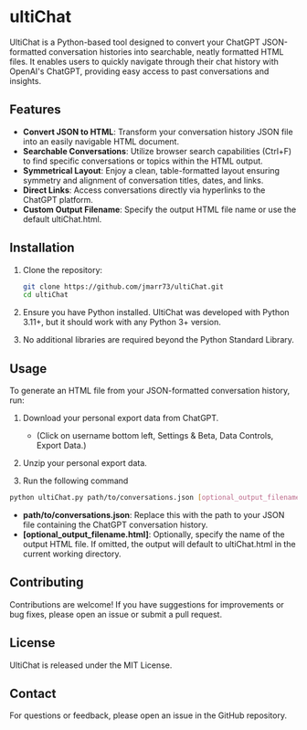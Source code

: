 # ultiChat

UltiChat is a Python-based tool designed to convert your ChatGPT JSON-formatted conversation histories into searchable, neatly formatted HTML files. It enables users to quickly navigate through their chat history with OpenAI's ChatGPT, providing easy access to past conversations and insights.

## Features

- **Convert JSON to HTML**: Transform your conversation history JSON file into an easily navigable HTML document.
- **Searchable Conversations**: Utilize browser search capabilities (Ctrl+F) to find specific conversations or topics within the HTML output.
- **Symmetrical Layout**: Enjoy a clean, table-formatted layout ensuring symmetry and alignment of conversation titles, dates, and links.
- **Direct Links**: Access conversations directly via hyperlinks to the ChatGPT platform.
- **Custom Output Filename**: Specify the output HTML file name or use the default ultiChat.html.

## Installation

1. Clone the repository:

    ```bash
    git clone https://github.com/jmarr73/ultiChat.git
    cd ultiChat
    ```

2. Ensure you have Python installed. UltiChat was developed with Python 3.11+, but it should work with any Python 3+ version.

3. No additional libraries are required beyond the Python Standard Library.

## Usage

To generate an HTML file from your JSON-formatted conversation history, run:

1. Download your personal export data from ChatGPT.  
    - (Click on username bottom left, Settings & Beta, Data Controls, Export Data.)

2. Unzip your personal export data.

3. Run the following command

```bash
python ultiChat.py path/to/conversations.json [optional_output_filename.html]
```

- **path/to/conversations.json**: Replace this with the path to your JSON file containing the ChatGPT conversation history.
- **[optional_output_filename.html]**: Optionally, specify the name of the output HTML file. If omitted, the output will default to ultiChat.html in the current working directory.

## Contributing

Contributions are welcome! If you have suggestions for improvements or bug fixes, please open an issue or submit a pull request.

## License

UltiChat is released under the MIT License.

## Contact

For questions or feedback, please open an issue in the GitHub repository.
